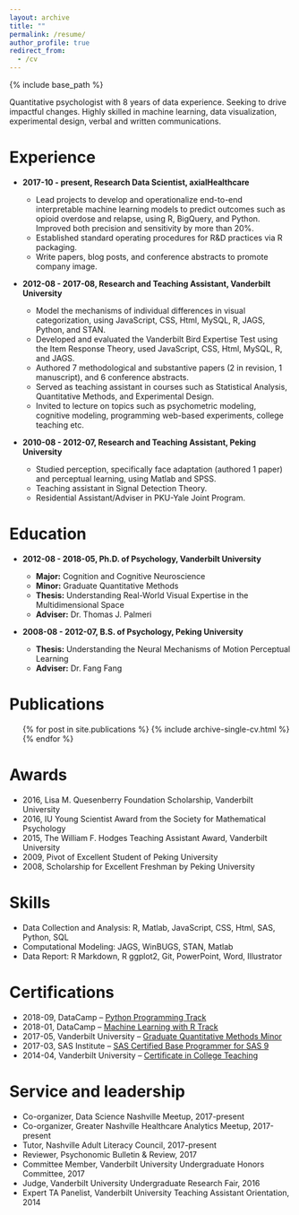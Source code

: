 ```yaml
---
layout: archive
title: ""
permalink: /resume/
author_profile: true
redirect_from:
  - /cv
---
```


{% include base_path %}

Quantitative psychologist with 8 years of data experience. Seeking to drive impactful changes. Highly skilled in machine learning, data visualization, experimental design, verbal and written communications.

Experience
========

* **2017-10 - present, Research Data Scientist, axialHealthcare**
  * Lead projects to develop and operationalize end-to-end interpretable machine learning models to predict outcomes such as opioid overdose and relapse, using R, BigQuery, and Python. Improved both precision and sensitivity by more than 20%.
  * Established standard operating procedures for R&D practices via R packaging.
  * Write papers, blog posts, and conference abstracts to promote company image.

* **2012-08 - 2017-08, Research and Teaching Assistant, Vanderbilt University**
  * Model the mechanisms of individual differences in visual categorization, using JavaScript, CSS, Html, MySQL, R, JAGS, Python, and STAN.
  * Developed and evaluated the Vanderbilt Bird Expertise Test using the Item Response Theory, used JavaScript, CSS, Html, MySQL, R, and JAGS.
  * Authored 7 methodological and substantive papers (2 in revision, 1 manuscript), and 6 conference abstracts.
  * Served as teaching assistant in courses such as Statistical Analysis, Quantitative Methods, and Experimental Design.
  * Invited to lecture on topics such as psychometric modeling, cognitive modeling, programming web-based experiments, college teaching etc.

* **2010-08 - 2012-07, Research and Teaching Assistant, Peking University**
  * Studied perception, specifically face adaptation (authored 1 paper) and perceptual learning, using Matlab and SPSS.
  * Teaching assistant in Signal Detection Theory.
  * Residential Assistant/Adviser in PKU-Yale Joint Program.

Education
========

* **2012-08 - 2018-05, Ph.D. of Psychology, Vanderbilt University**
  * **Major:** Cognition and Cognitive Neuroscience
  * **Minor:** Graduate Quantitative Methods
  * **Thesis:** Understanding Real-World Visual Expertise in the Multidimensional Space
  * **Adviser:** Dr. Thomas J. Palmeri

* **2008-08 - 2012-07, B.S. of Psychology, Peking University**
  * **Thesis:** Understanding the Neural Mechanisms of Motion Perceptual Learning
  * **Adviser:** Dr. Fang Fang

Publications
========
  <ul>{% for post in site.publications %}
    {% include archive-single-cv.html %}
  {% endfor %}</ul>
<!--
Talks & Presentations
======
  <ul>{% for post in site.talks %}
    {% include archive-single-talk-cv.html %}
  {% endfor %}</ul>
-->
<!--
Teaching
======
  <ul>{% for post in site.teaching %}
    {% include archive-single-cv.html %}
  {% endfor %}</ul>
-->

Awards
========

* 2016, Lisa M. Quesenberry Foundation Scholarship, Vanderbilt University
* 2016, IU Young Scientist Award from the Society for Mathematical Psychology
* 2015, The William F. Hodges Teaching Assistant Award, Vanderbilt University
* 2009, Pivot of Excellent Student of Peking University
* 2008, Scholarship for Excellent Freshman by Peking University

Skills
========

* Data Collection and Analysis: R, Matlab, JavaScript, CSS, Html, SAS, Python, SQL
* Computational Modeling: JAGS, WinBUGS, STAN, Matlab
* Data Report: R Markdown, R ggplot2, Git, PowerPoint, Word, Illustrator  

Certifications
========

* 2018-09, DataCamp – [Python Programming Track](https://drive.google.com/open?id=1RRuxLI6voAC-0IskPW9NRoMsCDA6QMXO)
* 2018-01, DataCamp – [Machine Learning with R Track](https://drive.google.com/open?id=1b1m7wa4sNxFCwCQ99Mf4Rr6LnVD2Jk0s)
* 2017-05, Vanderbilt University – [Graduate Quantitative Methods Minor](https://drive.google.com/file/d/0ByWLjGvnG6aHd2pWNzV3MDFDZkU/view)
* 2017-03, SAS Institute – [SAS Certified Base Programmer for SAS 9](https://drive.google.com/file/d/0ByWLjGvnG6aHOElBTzk4RFdQNHM/view)
* 2014-04, Vanderbilt University – [Certificate in College Teaching](https://drive.google.com/open?id=0ByWLjGvnG6aHZ1F0djhLUTlpcTQ)

Service and leadership
======
* Co-organizer, Data Science Nashville Meetup, 2017-present
* Co-organizer, Greater Nashville Healthcare Analytics Meetup, 2017-present
* Tutor, Nashville Adult Literacy Council, 2017-present
* Reviewer, Psychonomic Bulletin & Review, 2017
* Committee Member, Vanderbilt University Undergraduate Honors Committee, 2017
* Judge, Vanderbilt University Undergraduate Research Fair, 2016
* Expert TA Panelist, Vanderbilt University Teaching Assistant Orientation, 2014
